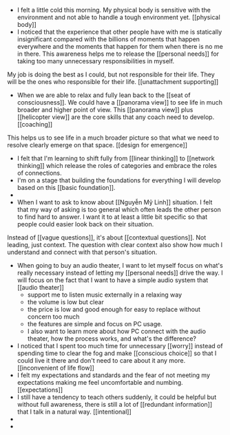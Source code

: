 - I felt a little cold this morning. My physical body is sensitive with the environment and not able to handle a tough environment yet. [[physical body]]
- I noticed that the experience that other people have with me is statically insignificant compared with the billions of moments that happen everywhere and the moments that happen for them when there is no me in there. This awareness helps me to release the [[personal needs]] for taking too many unnecessary responsibilities in myself.

My job is doing the best as I could, but not responsible for their life. They will be the ones who responsible for their life. [[unattachment supporting]]
- When we are able to relax and fully lean back to the [[seat of consciousness]]. We could have a [[panorama view]] to see life in much broader and higher point of view. This [[panorama view]] plus [[helicopter view]] are the core skills that any coach need to develop. [[coaching]]

This helps us to see life in a much broader picture so that what we need to resolve clearly emerge on that space.  [[design for emergence]]
- I felt that I'm learning to shift fully from [[linear thinking]] to [[network thinking]] which release the roles of categories and embrace the roles of connections.
- I'm on a stage that building the foundations for everything I will develop based on this [[basic foundation]].
- 
- When I want to ask to know about [[Nguyễn Mỹ Linh]] situation. I felt that my way of asking is too general which often leads the other person to find hard to answer. I want it to at least a little bit specific so that people could easier look back on their situation. 

Instead of [[vague questions]], it's about [[contextual questions]]. Not leading, just context. The question with clear context also show how much I understand and connect with that person's situation. 
- When going to buy an audio theater, I want to let myself focus on what's really necessary instead of letting my [[personal needs]] drive the way. I will focus on the fact that I want to have a simple audio system that [[audio theater]]
    - support me to listen music externally in a relaxing way
    - the volume is low but clear
    - the price is low and good enough for easy to replace without concern too much
    - the features are simple and focus on PC usage.
    - I also want to learn more about how PC connect with the audio theater, how the process works, and what's the difference? 
- I noticed that I spent too much time for unnecessary [[worry]] instead of spending time to clear the fog and make [[conscious choice]] so that I could live it there and don't need to care about it any more. [[inconvenient of life flow]]
-  I felt my expectations and standards and the fear of not meeting my expectations making me feel uncomfortable and numbing. [[expectations]]
- I still have a tendency to teach others suddenly, it could be helpful but without full awareness, there is still a lot of [[redundant information]] that I talk in a natural way. [[intentional]]
- 
- 
